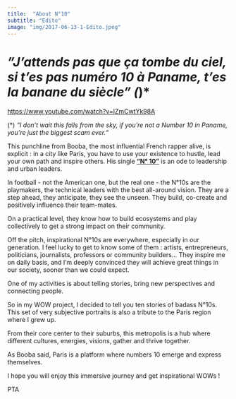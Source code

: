 ```yaml
---
title:  "About N°10"
subtitle: "Edito"
image: "img/2017-06-13-1-Edito.jpeg"
---
```



# *”J’attends pas que ça tombe du ciel, si t’es pas numéro 10 à Paname, t’es la banane du siècle” (*)*


https://www.youtube.com/watch?v=IZmCwtYk98A


(*) _“I don’t wait this falls from the sky, if you’re not a Number 10 in Paname, you’re just the biggest scam ever.“_  

 
This punchline from Booba, the most influential French rapper alive, is explicit : in a city like Paris, you have to use your existence to hustle, lead your own path and inspire others. His single __[“N° 10”](https://www.youtube.com/watch?v=IZmCwtYk98A)__ is an ode to leadership and urban leaders. 
 
In football - not the American one, but the real one - the N°10s are the playmakers, the technical leaders with the best all-around vision. They are a step ahead, they anticipate, they see the unseen. They build, co-create and positively influence their team-mates. 
 
On a practical level, they know how to build ecosystems and play collectively to get a strong impact on their community.  
 
Off the pitch, inspirational N°10s are everywhere, especially in our generation. I feel lucky to get to know some of them : artists, entrepreneurs, politicians, journalists, professors or community builders… They inspire me on daily basis, and I’m deeply convinced they will achieve great things in our society, sooner than we could expect.
 
One of my activities is about telling stories, bring new perspectives and connecting people. 
 
So in my WOW project, I decided to tell you ten stories of badass N°10s. This set of very subjective portraits is also a tribute to the Paris region where I grew up. 
 
From their core center to their suburbs, this metropolis is a hub where different cultures, energies, visions, gather and thrive together. 
 
As Booba said, Paris is a platform where numbers 10 emerge and express themselves. 
 
I hope you will enjoy this immersive journey and get inspirational WOWs ! 
 
PTA
